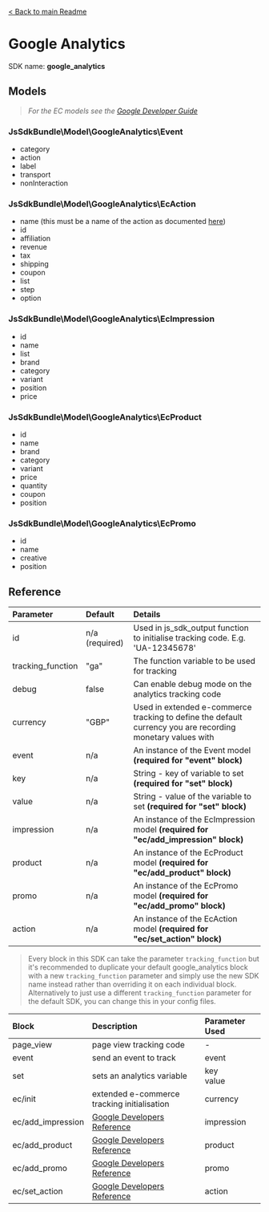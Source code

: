 [< Back to main Readme](../README.md)

# Google Analytics
SDK name: **google_analytics**

## Models
> *For the EC models see the [Google Developer Guide](https://developers.google.com/analytics/devguides/collection/analyticsjs/enhanced-ecommerce)*
### JsSdkBundle\Model\GoogleAnalytics\Event
- category
- action
- label
- transport
- nonInteraction


### JsSdkBundle\Model\GoogleAnalytics\EcAction
- name (this must be a name of the action as documented [here](https://developers.google.com/analytics/devguides/collection/analyticsjs/enhanced-ecommerce#action-types))
- id
- affiliation
- revenue
- tax
- shipping
- coupon
- list
- step
- option

### JsSdkBundle\Model\GoogleAnalytics\EcImpression
- id
- name
- list
- brand
- category
- variant
- position
- price

### JsSdkBundle\Model\GoogleAnalytics\EcProduct
- id
- name
- brand
- category
- variant
- price
- quantity
- coupon
- position

### JsSdkBundle\Model\GoogleAnalytics\EcPromo
- id
- name
- creative
- position

## Reference
| Parameter | Default | Details |
| :--- | :--- | :--- |
| id | n/a (required) | Used in js_sdk_output function to initialise tracking code. E.g. 'UA-12345678' |
| tracking_function | "ga" | The function variable to be used for tracking |
| debug | false | Can enable debug mode on the analytics tracking code |
| currency | "GBP" | Used in extended e-commerce tracking to define the default currency you are recording monetary values with |
| event | n/a | An instance of the Event model **(required for "event" block)** |
| key | n/a | String - key of variable to set **(required for "set" block)** |
| value | n/a | String - value of the variable to set **(required for "set" block)** |
| impression | n/a | An instance of the EcImpression model **(required for "ec/add_impression" block)** |
| product | n/a | An instance of the EcProduct model **(required for "ec/add_product" block)** |
| promo | n/a | An instance of the EcPromo model **(required for "ec/add_promo" block)** |
| action | n/a | An instance of the EcAction model **(required for "ec/set_action" block)** |

> Every block in this SDK can take the parameter `tracking_function` but it's recommended to duplicate your default google_analytics block with a new `tracking_function` parameter and simply use the new SDK name instead rather than overriding it on each individual block. Alternatively to just use a different `tracking_function` parameter for the default SDK, you can change this in your config files.

| Block | Description | Parameter Used
| :--- | :--- | :--- |
| page_view | page view tracking code | - |
| event | send an event to track | event |
| set | sets an analytics variable | key<br>value |
| ec/init | extended e-commerce tracking initialisation | currency |
| ec/add_impression | [Google Developers Reference](https://developers.google.com/analytics/devguides/collection/analyticsjs/enhanced-ecommerce#measuring-activities) | impression |
| ec/add_product | [Google Developers Reference](https://developers.google.com/analytics/devguides/collection/analyticsjs/enhanced-ecommerce#measuring-activities) | product |
| ec/add_promo | [Google Developers Reference](https://developers.google.com/analytics/devguides/collection/analyticsjs/enhanced-ecommerce#measuring-promos) | promo |
| ec/set_action | [Google Developers Reference](https://developers.google.com/analytics/devguides/collection/analyticsjs/enhanced-ecommerce#measuring-activities) | action |